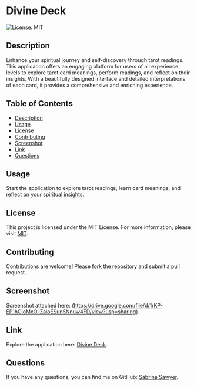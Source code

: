 # Divine Deck

![License: MIT](https://img.shields.io/badge/License-MIT-yellow.svg)

## Description
Enhance your spiritual journey and self-discovery through tarot readings. This application offers an engaging platform for users of all experience levels to explore tarot card meanings, perform readings, and reflect on their insights. With a beautifully designed interface and detailed interpretations of each card, it provides a comprehensive and enriching experience.

## Table of Contents
- [Description](#description)
- [Usage](#usage)
- [License](#license)
- [Contributing](#contributing)
- [Screenshot](#screenshot)
- [Link](#link)
- [Questions](#questions)

## Usage
Start the application to explore tarot readings, learn card meanings, and reflect on your spiritual insights.

## License
This project is licensed under the MIT License. For more information, please visit [MIT](https://opensource.org/licenses/MIT).

## Contributing
Contributions are welcome! Please fork the repository and submit a pull request.

## Screenshot
Screenshot attached here: (https://drive.google.com/file/d/1rKP-EP1hCIoMxOiiZaioESun5Nnuw4FD/view?usp=sharing).

## Link
Explore the application here: [Divine Deck](https://divine-deck.onrender.com/reading).

## Questions
If you have any questions, you can find me on GitHub: [Sabrina Sawyer](https://github.com/Sabrina-Sawyer).
